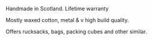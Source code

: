 Handmade in Scotland.
Lifetime warranty

Mostly waxed cotton, metal & v high build quality.

Offers rucksacks, bags, packing cubes and other similar.